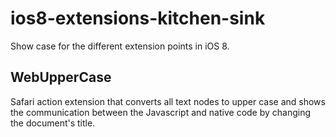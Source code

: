 ios8-extensions-kitchen-sink
============================

Show case for the different extension points in iOS 8.

WebUpperCase
------------

Safari action extension that converts all text nodes to upper case and shows the communication between the Javascript and native code by changing the document's title.
